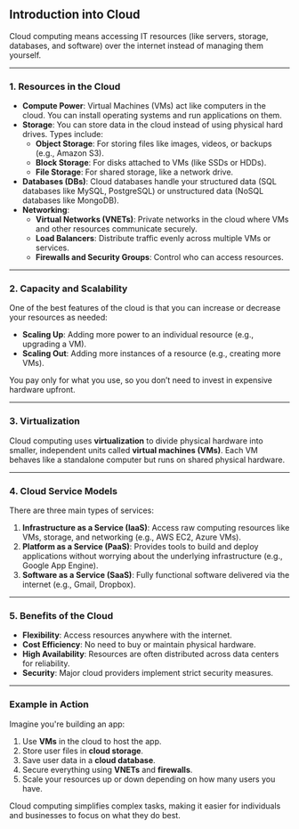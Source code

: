## Introduction into Cloud 

Cloud computing means accessing IT resources (like servers, storage, databases, and software) over the internet instead of managing them yourself.

---

### **1. Resources in the Cloud**

- **Compute Power**: Virtual Machines (VMs) act like computers in the cloud. You can install operating systems and run applications on them.
- **Storage**: You can store data in the cloud instead of using physical hard drives. Types include:
    - **Object Storage**: For storing files like images, videos, or backups (e.g., Amazon S3).
    - **Block Storage**: For disks attached to VMs (like SSDs or HDDs).
    - **File Storage**: For shared storage, like a network drive.
- **Databases (DBs)**: Cloud databases handle your structured data (SQL databases like MySQL, PostgreSQL) or unstructured data (NoSQL databases like MongoDB).
- **Networking**:
    - **Virtual Networks (VNETs)**: Private networks in the cloud where VMs and other resources communicate securely.
    - **Load Balancers**: Distribute traffic evenly across multiple VMs or services.
    - **Firewalls and Security Groups**: Control who can access resources.

---

### **2. Capacity and Scalability**

One of the best features of the cloud is that you can increase or decrease your resources as needed:

- **Scaling Up**: Adding more power to an individual resource (e.g., upgrading a VM).
- **Scaling Out**: Adding more instances of a resource (e.g., creating more VMs).

You pay only for what you use, so you don’t need to invest in expensive hardware upfront.

---

### **3. Virtualization**

Cloud computing uses **virtualization** to divide physical hardware into smaller, independent units called **virtual machines (VMs)**. Each VM behaves like a standalone computer but runs on shared physical hardware.

---

### **4. Cloud Service Models**

There are three main types of services:

1. **Infrastructure as a Service (IaaS)**: Access raw computing resources like VMs, storage, and networking (e.g., AWS EC2, Azure VMs).
2. **Platform as a Service (PaaS)**: Provides tools to build and deploy applications without worrying about the underlying infrastructure (e.g., Google App Engine).
3. **Software as a Service (SaaS)**: Fully functional software delivered via the internet (e.g., Gmail, Dropbox).

---

### **5. Benefits of the Cloud**

- **Flexibility**: Access resources anywhere with the internet.
- **Cost Efficiency**: No need to buy or maintain physical hardware.
- **High Availability**: Resources are often distributed across data centers for reliability.
- **Security**: Major cloud providers implement strict security measures.

---

### **Example in Action**

Imagine you're building an app:

1. Use **VMs** in the cloud to host the app.
2. Store user files in **cloud storage**.
3. Save user data in a **cloud database**.
4. Secure everything using **VNETs** and **firewalls**.
5. Scale your resources up or down depending on how many users you have.

Cloud computing simplifies complex tasks, making it easier for individuals and businesses to focus on what they do best.